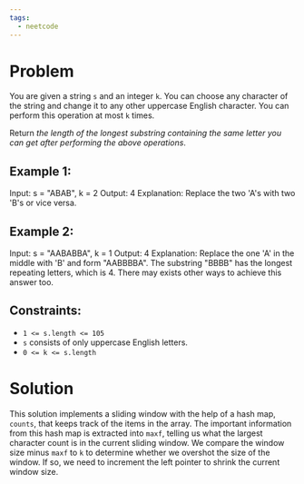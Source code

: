```yaml
---
tags:
  - neetcode
---
```


# Problem
You are given a string `s` and an integer `k`. You can choose any character of the string and change it to any other uppercase English character. You can perform this operation at most `k` times.

Return _the length of the longest substring containing the same letter you can get after performing the above operations_.

## Example 1:

Input: s = "ABAB", k = 2
Output: 4
Explanation: Replace the two 'A's with two 'B's or vice versa.

## Example 2:

Input: s = "AABABBA", k = 1
Output: 4
Explanation: Replace the one 'A' in the middle with 'B' and form "AABBBBA".
The substring "BBBB" has the longest repeating letters, which is 4.
There may exists other ways to achieve this answer too.

## Constraints:

- `1 <= s.length <= 105`
- `s` consists of only uppercase English letters.
- `0 <= k <= s.length`
# Solution
This solution implements a sliding window with the help of a hash map, `counts`, that keeps track of the items in the array. The important information from this hash map is extracted into `maxf`, telling us what the largest character count is in the current sliding window. 
We compare the window size minus `maxf` to `k` to determine whether we overshot the size of the window. If so, we need to increment the left pointer to shrink the current window size.